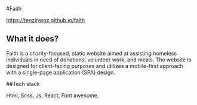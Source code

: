 #Faith

https://tenzinwoz.github.io/faith

## What it does?
Faith is a charity-focused, static website aimed at assisting homeless individuals in need of donations, volunteer work, and meals. The website is designed for client-facing purposes and utilizes a mobile-first approach with a single-page application (SPA) design.

##Tech stack

Html, Scss, Js, React, Font awesome.




